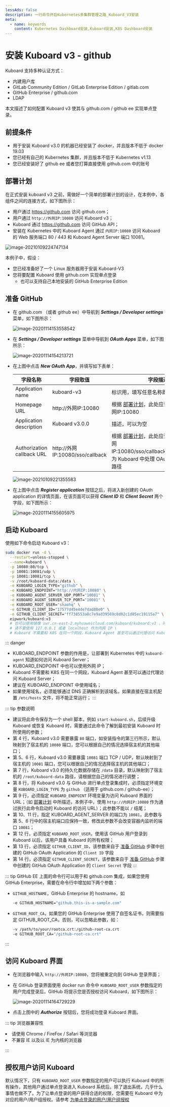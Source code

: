 ```yaml
---
lessAds: false
description: 一行命令开启Kubernetes多集群管理之路_Kuboard_V3安装
meta:
  - name: keywords
    content: Kubernetes Dashboard安装,Kuboard安装,K8S Dashboard安装
---
```


# 安装 Kuboard v3 - github

<AdSenseTitle/>


Kuboard 支持多种认证方式：

* 内建用户库
* GitLab Community Edition / GitLab Enterprise Edition / gitlab.com
* GitHub Enterprise / github.com
* LDAP

本文描述了如何配置 Kuboard v3 使其与 github.com / github ee 实现单点登录。

## 前提条件

* 用于安装 Kuboard v3.0 的机器已经安装了 docker，并且版本不低于 docker 19.03
* 您已经有自己的 Kubernetes 集群，并且版本不低于 Kubernetes v1.13
* 您已经安装好了 github ee 或者您打算直接使用 github.com 中的账号

## 部署计划

在正式安装 kuboard v3 之前，需做好一个简单的部署计划的设计，在本例中，各组件之间的连接方式，如下图所示：

* 用户通过 https://github.com 访问 github.com；
* 用户通过 `http://外网IP:10080` 访问 Kuboard v3；
* Kuboard 通过 https://github.com 访问 GitHub API；
* 安装在 Kubernetes 中的 Kuboard Agent 通过 `内网IP:10080` 访问 Kuboard 的 Web 服务端口 80 / 443 和 Kuboard Agent Server 端口 10081。

![image-20210109224747134](./install-github.assets/image-20210120224541968.png)

本例子中，假设：

* 您已经准备好了一个 Linux 服务器用于安装 Kuboard-V3
* 您将要配置 Kuboard 使用 github.com 实现单点登录
  * 也可以支持自己本地安装的 GitHub Enterprise Edition



## 准备 GitHub

* 在 github.com （或者 github ee）中导航到 ***Settings / Developer settings*** 菜单，如下图所示：

  ![image-20201114153558542](./install-github.assets/image-20201114153558542.png)

* 在 ***Settings / Developer settings*** 菜单中导航到 ***OAuth Apps*** 菜单，如下图所示：

  ![image-20201114154213721](./install-github.assets/image-20201114154213721.png)

* 在上图中点击 ***New OAuth App***，并填写如下表单：

  | 字段名称                   | 字段取值                                  | 字段描述                                                     |
  | -------------------------- | ----------------------------------------- | ------------------------------------------------------------ |
  | Application name           | kuboard-v3                                | 标识用，填写任意名称即可                                     |
  | Homepage URL               | http://外网IP:10080              | 根据 [部署计划](#部署计划)，此处应该填写 http://外网IP:10080 |
  | Application description    | Kuboard v3.0.0                            | 描述，可以为空                                               |
  | Authorization callback URL | http://外网IP:10080/sso/callback | 根据 [部署计划](#部署计划)，此处应该填写 http://外网IP:10080/sso/callback，`/sso/callback` 为 Kuboard 中处理 OAuth 回调的 URL 路径 |

  ![image-20210109221355583](./install-github.assets/image-20210109221355583.png)

* 在上图中点击 ***Register application*** 按钮之后，将进入新创建的 OAuth application 的详情页面，在该页面可以获得 ***Client ID*** 和 ***Client Secret*** 两个字段，如下图所示：

  ![image-20201114155605975](./install-github.assets/image-20201114155605975.png)



## 启动 Kuboard 

使用如下命令启动 Kuboard v3：
``` sh
sudo docker run -d \
  --restart=unless-stopped \
  --name=kuboard \
  -p 10080:80/tcp \
  -p 10081:10081/udp \
  -p 10081:10081/tcp \
  -v /root/kuboard-data:/data \
  -e KUBOARD_LOGIN_TYPE="github" \
  -e KUBOARD_ENDPOINT="http://内网IP:10080" \
  -e KUBOARD_AGENT_SERVER_UDP_PORT="10081" \
  -e KUBOARD_AGENT_SERVER_TCP_PORT="10081" \
  -e KUBOARD_ROOT_USER="shaohq" \
  -e GITHUB_CLIENT_ID="17577d45e4de7dad88e0" \
  -e GITHUB_CLIENT_SECRET="ff738553a8c7e9ad39569c8d02c1d85ec19115a7" \
  eipwork/kuboard:v3
  # 也可以使用镜像 swr.cn-east-2.myhuaweicloud.com/kuboard/kuboard:v3 ，可以更快地完成镜像下载。
  # 请不要使用 127.0.0.1 或者 localhost 作为内网 IP \
  # Kuboard 不需要和 K8S 在同一个网段，Kuboard Agent 甚至可以通过代理访问 Kuboard Server \
```

::: danger 
* KUBOARD_ENDPOINT 参数的作用是，让部署到 Kubernetes 中的 `kuboard-agent` 知道如何访问 Kuboard Server；
* KUBOARD_ENDPOINT 中也可以使用外网 IP；
* Kuboard 不需要和 K8S 在同一个网段，Kuboard Agent 甚至可以通过代理访问 Kuboard Server；
* 建议在 KUBOARD_ENDPOINT 中使用域名；
* 如果使用域名，必须能够通过 DNS 正确解析到该域名，如果直接在宿主机配置 `/etc/hosts` 文件，将不能正常运行；
:::

::: tip 参数说明
* 建议将此命令保存为一个 shell 脚本，例如 `start-kuboard.sh`，后续升级 Kuboard 或恢复 Kuboard 时，需要通过此命令了解到最初安装 Kuboard 时所使用的参数；
* 第 4 行，Kuboard v3.0 需要暴露 `80` 端口，如安装指令的第三行所示，默认映射到了宿主机的 `10080` 端口，您可以根据自己的情况选择宿主机的其他端口；
* 第 5、6 行，Kuboard v3.0 需要暴露 `10081` 端口 TCP / UDP，默认映射到了宿主机的 `10081` 端口，您可以根据自己的情况选择宿主机的其他端口；
* 第 7 行，Kuboard v3.0 的持久化数据存储在 `/data` 目录，默认映射到了宿主机的 `/root/kuboard-data` 路径，请根据您自己的情况进行调整；
* 第 8 行，将 Kuboard v3.0 与 GitHub 进行单点登录集成时，必须指定环境变量 `KUBOARD_LOGIN_TYPE` 为 `github` （适用于 github.com / github-ee）；
* 第 9 行，必须指定 `KUBOARD_ENDPOINT` 环境变量为访问 Kuboard 界面的 URL；（如 [部署计划](#部署计划) 中所描述，本例子中，使用 `http://内网IP:10080` 作为通过执行此命令启动的 Kuboard 的访问 URL）；此参数不能以 `/` 结尾；
* 第 10、11 行，指定 KUBOARD_AGENT_SERVER 的端口为 `10081`，此参数与第 5、6 行中的宿主机端口应保持一致，修改此参数不会改变容器内监听的端口 `10081`；
* 第 12 行，必须指定 `KUBOARD_ROOT_USER`，使用该 GitHub 用户登录到 Kuboard 以后，该用户具备 Kuboard 的所有权限；
* 第 13 行，必须指定 `GITHUB_CLIENT_ID`，该参数来自于 [准备 GitHub](#准备-github) 步骤中创建的 GitHub OAuth Application 的 `Client ID` 字段
* 第 14 行，必须指定 `GITHUB_CLIENT_SECRET`，该参数来自于 [准备 GitHub](#准备-github) 步骤中创建的 GitHub OAuth Application 的 `Client Secret` 字段
:::

::: tip GitHub EE
上面的命令行可以用于和 github.com 集成，如果您使用 GitHub Enterprise，需要在命令行中增加如下两个参数：
* `GITHUB_HOSTNAME`，GitHub Enterprise 的 hostname，如
  ```sh
  -e GITHUB_HOSTNAME="github.this-is-a-sample.com"
  ```
* `GITHUB_ROOT_CA`，如果您的 GitHub Enterprise 使用了自签名证书，则需要指定 GITHUB_ROOT_CA，否则，可以忽略此参数，如：
  ```sh
  -v /path/to/your/rootca.crt:/github-root-ca.crt
  -e GITHUB_ROOT_CA="/github-root-ca.crt"
  ```
:::


## 访问 Kuboard 界面

* 在浏览器中输入 `http://外网IP:10080`，您将被重定向到 GitHub 登录界面；
* 在 GitHub 登录界面使用 docker run 命令中 `KUBOARD_ROOT_USER` 参数指定的用户完成登录后，GitHub 将提示您是否授权访问 Kuboard，如下图所示：

  ![image-20201114164729229](./install-github.assets/image-20201114164729229.png)

* 点击上图中的 ***Authorize*** 按钮后，您将成功登录 Kuboard 界面。

::: tip 浏览器兼容性

<li>请使用 Chrome / FireFox / Safari 等浏览器</li>
<li>不兼容 IE 以及以 IE 为内核的浏览器</li>

:::


## 授权用户访问 Kuboard

默认情况下，只有 `KUBOARD_ROOT_USER` 参数指定的用户可以执行 Kuboard 中的所有操作，其他用户通过单点登录进入 Kuboard 系统后，除了退出系统，几乎什么事情也做不了。为了让单点登录的用户获得合适的权限，您需要在 Kuboard 中为对应的用户/用户组授权。请参考 [为单点登录的用户/用户组授权](./auth-user-sso.html)
